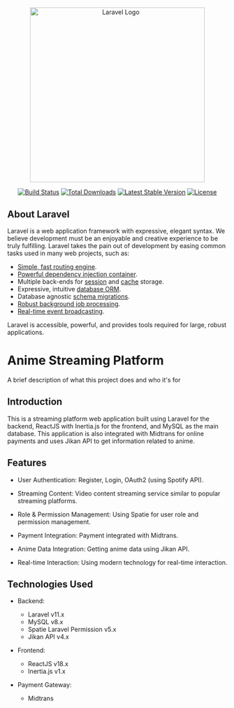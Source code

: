 <h1></h1>



<p align="center"><a href="https://laravel.com" target="_blank"><img src="https://raw.githubusercontent.com/laravel/art/master/logo-lockup/5%20SVG/2%20CMYK/1%20Full%20Color/laravel-logolockup-cmyk-red.svg" width="400" alt="Laravel Logo"></a></p>

<p align="center">
<a href="https://github.com/laravel/framework/actions"><img src="https://github.com/laravel/framework/workflows/tests/badge.svg" alt="Build Status"></a>
<a href="https://packagist.org/packages/laravel/framework"><img src="https://img.shields.io/packagist/dt/laravel/framework" alt="Total Downloads"></a>
<a href="https://packagist.org/packages/laravel/framework"><img src="https://img.shields.io/packagist/v/laravel/framework" alt="Latest Stable Version"></a>
<a href="https://packagist.org/packages/laravel/framework"><img src="https://img.shields.io/packagist/l/laravel/framework" alt="License"></a>
</p>

## About Laravel

Laravel is a web application framework with expressive, elegant syntax. We believe development must be an enjoyable and creative experience to be truly fulfilling. Laravel takes the pain out of development by easing common tasks used in many web projects, such as:

- [Simple, fast routing engine](https://laravel.com/docs/routing).
- [Powerful dependency injection container](https://laravel.com/docs/container).
- Multiple back-ends for [session](https://laravel.com/docs/session) and [cache](https://laravel.com/docs/cache) storage.
- Expressive, intuitive [database ORM](https://laravel.com/docs/eloquent).
- Database agnostic [schema migrations](https://laravel.com/docs/migrations).
- [Robust background job processing](https://laravel.com/docs/queues).
- [Real-time event broadcasting](https://laravel.com/docs/broadcasting).

Laravel is accessible, powerful, and provides tools required for large, robust applications.


# Anime Streaming Platform

A brief description of what this project does and who it's for

## Introduction
This is a streaming platform web application built using Laravel for the backend, ReactJS with Inertia.js for the frontend, and MySQL as the main database. This application is also integrated with Midtrans for online payments and uses Jikan API to get information related to anime.

## Features
- User Authentication: Register, Login, OAuth2 (using Spotify API).

- Streaming Content: Video content streaming service similar to popular streaming platforms.

- Role & Permission Management: Using Spatie for user role and permission management.

- Payment Integration: Payment integrated with Midtrans.

- Anime Data Integration: Getting anime data using Jikan API.

- Real-time Interaction: Using modern technology for real-time interaction.



## Technologies Used

- Backend:

    - Laravel v11.x
    - MySQL v8.x
    - Spatie Laravel Permission v5.x
    - Jikan API v4.x

- Frontend:

    - ReactJS v18.x
    - Inertia.js v1.x

- Payment Gateway:

    - Midtrans


